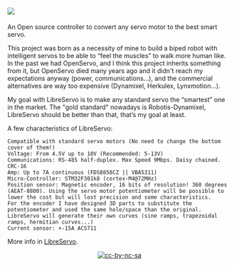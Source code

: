 # <img src="https://www.libreservo.com/sites/libreservo.com/files/imagenes/LibreServo_logo_xs.png">
An Open source controller to convert any servo motor to the best smart servo.

This project was born as a necessity of mine to build a biped robot with intelligent servos to be able to “feel the muscles” to walk more human like. In the past we had OpenServo, and I think this project inherits something from it, but OpenServo died many years ago and it didn't reach my expectations anyway (power, communications...), and the commercial alternatives are way too expensive (Dynamixel, Herkulex, Lynxmotion...).

My goal with LibreServo is to make any standard servo the “smartest” one in the market. The "gold standard" nowadays is Robotis-Dynamixel, LibreServo should be better than that, that’s my goal at least.

A few characteristics of LibreServo:

    Compatible with standard servo motors (No need to change the bottom cover of them!)
    Voltage: From 4.5V up to 18V (Recommended: 5-13V)
    Communications: RS-485 half-duplex. Max Speed 9Mbps. Daisy chained. CRC-16
    Amp: Up to 7A continuous (FDS8858CZ || VBA5311)
    Micro-Controller: STM32F301k8 (cortex-M4@72MHz)
    Position sensor: Magnetic encoder, 16 bits of resolution! 360 degrees (AEAT-8800). Using the servo motor potentiometer will be possible to lower the cost but will lost precision and some characteristics.
    For the encoder I have designed 3D parts to substitute the potentiometer and used the same hole/space than the original.
    LibreServo will generate their own curves (sine ramps, trapezoidal ramps, hermitian curves...)
    Current sensor: +-15A ACS711

More info in <a href="https://www.libreservo.com/">LibreServo</a>.

<p align="center">
<a href="http://creativecommons.org/licenses/by-nc-sa/4.0/"><img src="https://user-images.githubusercontent.com/12425566/173029539-b97b4415-21ae-4de6-a23c-4ae92b80e803.png" alt="cc-by-nc-sa"></a></p>
